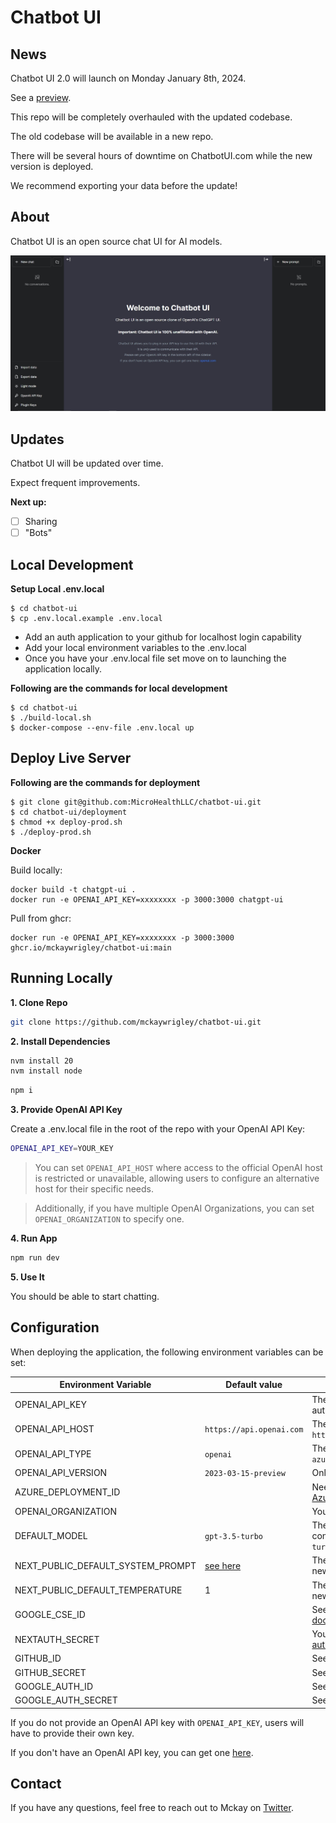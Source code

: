 # Chatbot UI

## News

Chatbot UI 2.0 will launch on Monday January 8th, 2024.

See a [preview](https://x.com/mckaywrigley/status/1738273242283151777?s=20).

This repo will be completely overhauled with the updated codebase.

The old codebase will be available in a new repo.

There will be several hours of downtime on ChatbotUI.com while the new version is deployed.

We recommend exporting your data before the update!

## About

Chatbot UI is an open source chat UI for AI models.

![Chatbot UI](./public/screenshots/screenshot-0402023.jpg)

## Updates

Chatbot UI will be updated over time.

Expect frequent improvements.

**Next up:**

- [ ] Sharing
- [ ] "Bots"

## Local Development
**Setup Local .env.local**
```
$ cd chatbot-ui
$ cp .env.local.example .env.local
```
 - Add an auth application to your github for localhost login capability
 - Add your local environment variables to the .env.local
 - Once you have your .env.local file set move on to launching the application locally.

**Following are the commands for local development**
```
$ cd chatbot-ui
$ ./build-local.sh
$ docker-compose --env-file .env.local up
```


## Deploy Live Server
**Following are the commands for deployment**
```
$ git clone git@github.com:MicroHealthLLC/chatbot-ui.git
$ cd chatbot-ui/deployment
$ chmod +x deploy-prod.sh 
$ ./deploy-prod.sh
```

**Docker**

Build locally:

```shell
docker build -t chatgpt-ui .
docker run -e OPENAI_API_KEY=xxxxxxxx -p 3000:3000 chatgpt-ui
```

Pull from ghcr:

```
docker run -e OPENAI_API_KEY=xxxxxxxx -p 3000:3000 ghcr.io/mckaywrigley/chatbot-ui:main
```

## Running Locally

**1. Clone Repo**

```bash
git clone https://github.com/mckaywrigley/chatbot-ui.git
```

**2. Install Dependencies**

```bash
nvm install 20
nvm install node
```

```bash
npm i
```

**3. Provide OpenAI API Key**

Create a .env.local file in the root of the repo with your OpenAI API Key:

```bash
OPENAI_API_KEY=YOUR_KEY
```

> You can set `OPENAI_API_HOST` where access to the official OpenAI host is restricted or unavailable, allowing users to configure an alternative host for their specific needs.

> Additionally, if you have multiple OpenAI Organizations, you can set `OPENAI_ORGANIZATION` to specify one.

**4. Run App**

```bash
npm run dev
```

**5. Use It**

You should be able to start chatting.

## Configuration

When deploying the application, the following environment variables can be set:

| Environment Variable              | Default value                  | Description                                                                                                                               |
| --------------------------------- | ------------------------------ | ----------------------------------------------------------------------------------------------------------------------------------------- |
| OPENAI_API_KEY                    |                                | The default API key used for authentication with OpenAI                                                                                   |
| OPENAI_API_HOST                   | `https://api.openai.com`       | The base url, for Azure use `https://<endpoint>.openai.azure.com`                                                                         |
| OPENAI_API_TYPE                   | `openai`                       | The API type, options are `openai` or `azure`                                                                                             |
| OPENAI_API_VERSION                | `2023-03-15-preview`           | Only applicable for Azure OpenAI                                                                                                          |
| AZURE_DEPLOYMENT_ID               |                                | Needed when Azure OpenAI, Ref [Azure OpenAI API](https://learn.microsoft.com/zh-cn/azure/cognitive-services/openai/reference#completions) |
| OPENAI_ORGANIZATION               |                                | Your OpenAI organization ID                                                                                                               |
| DEFAULT_MODEL                     | `gpt-3.5-turbo`                | The default model to use on new conversations, for Azure use `gpt-35-turbo`                                                               |
| NEXT_PUBLIC_DEFAULT_SYSTEM_PROMPT | [see here](utils/app/const.ts) | The default system prompt to use on new conversations                                                                                     |
| NEXT_PUBLIC_DEFAULT_TEMPERATURE   | 1                              | The default temperature to use on new conversations                                                                                       |
| GOOGLE_CSE_ID                     |                                | See [Custom Search JSON API documentation][GCSE]                                                                                          |
| NEXTAUTH_SECRET                     |                                | Your secret for [next-auth authentication][NEXT_AUTH]                                                                                         |
| GITHUB_ID                    |                                | See [Github OAuth API documentation][GITHUB_AUTH]                                                                                          |
| GITHUB_SECRET                    |                                | See [Github OAuth API documentation][GITHUB_AUTH]                                                                                          |
| GOOGLE_AUTH_ID                    |                                | See [Google OAuth API documentation][GOOGLE_AUTH]                                                                                          |
GOOGLE_AUTH_SECRET                  |                                | See [Google OAuth API documentation][GOOGLE_AUTH]                                                                                          |

If you do not provide an OpenAI API key with `OPENAI_API_KEY`, users will have to provide their own key.

If you don't have an OpenAI API key, you can get one [here](https://platform.openai.com/account/api-keys).

## Contact

If you have any questions, feel free to reach out to Mckay on [Twitter](https://twitter.com/mckaywrigley).

[GCSE]: https://developers.google.com/custom-search/v1/overview

[GITHUB_AUTH]: https://docs.github.com/en/apps/oauth-apps/building-oauth-apps/authorizing-oauth-apps

[GOOGLE_AUTH]: https://developers.google.com/identity/protocols/oauth2

[NEXT_AUTH]: https://next-auth.js.org/configuration/options
